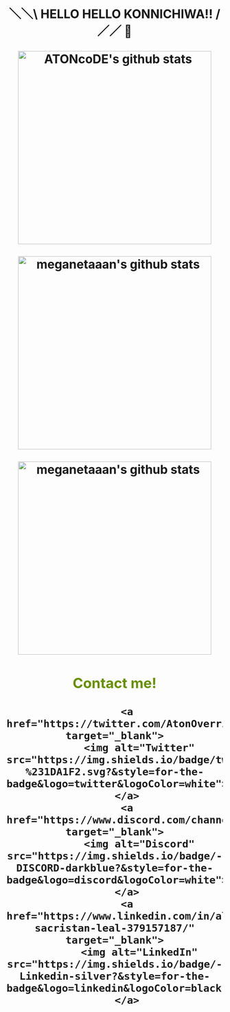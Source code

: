 <h1/><p align="center">＼＼\ HELLO HELLO KONNICHIWA!! /／／ 👋 </p>

<div align="center">
  <p align="center">
  <a href="https://github.com/AtonCode/AtonCode/">
    <img width="450px" alt="ATONcoDE's github stats" src=" https://arielrdavis.com/The-New-York-Times-5"/>
  </a>
</p>
</div>

<p align="center">
  <a href="https://github.com/AtonCode/AtonCode/">
    <img width="450px" alt="meganetaaan's github stats" src="https://github-readme-stats.vercel.app/api/top-langs/?username=ATONCODE&langs_count=5&theme=react"/>
  </a>
</p>

<p align="center">
  <a href="https://github.com/AtonCode/AtonCode/">
    <img width="450px" alt="meganetaaan's github stats" src=" https://github-readme-stats.vercel.app/api?username=ATONCODE&show_icons=true&count_private=true"/>
  </a>
</p>

<div id="contact" align="center" >
        <h3>
            <font color="#679000">
                Contact me! 
            </font>
        </h3>
       
        <a href="https://twitter.com/AtonOverride" target="_blank">
            <img alt="Twitter" src="https://img.shields.io/badge/twitter-%231DA1F2.svg?&style=for-the-badge&logo=twitter&logoColor=white">
        </a>
        <a href="https://www.discord.com/channels/@Override#3711" target="_blank">
            <img alt="Discord" src="https://img.shields.io/badge/-DISCORD-darkblue?&style=for-the-badge&logo=discord&logoColor=white">
        </a>
        <a href="https://www.linkedin.com/in/alejandro-sacristan-leal-379157187/" target="_blank">
            <img alt="LinkedIn" src="https://img.shields.io/badge/-Linkedin-silver?&style=for-the-badge&logo=linkedin&logoColor=black">
        </a>
   </div>
